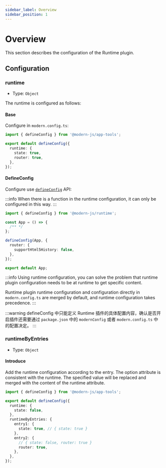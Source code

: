 ```yaml
---
sidebar_label: Overview
sidebar_position: 1
---
```


# Overview

This section describes the configuration of the Runtime plugin.

## Configuration

### runtime

- Type: `Object`

The runtime is configured as follows:

#### Base

Configure in `modern.config.ts`:

```ts title="modern.config.ts"
import { defineConfig } from '@modern-js/app-tools';

export default defineConfig({
  runtime: {
    state: true,
    router: true,
  },
});
```

#### DefineConfig

Configure use [`defineConfig`](/docs/apis/app/runtime/app/define-config) API:

:::info
When there is a function in the runtime configuration, it can only be configured in this way.
:::

```ts title="src/App.tsx"
import { defineConfig } from '@modern-js/runtime';

const App = () => {
  /** */
};

defineConfig(App, {
  router: {
    supportHtml5History: false,
  },
});

export default App;
```

:::info
Using runtime configuration, you can solve the problem that runtime plugin configuration needs to be at runtime to get specific content.

Runtime plugin runtime configuration and configuration directly in `modern.config.ts` are merged by default, and runtime configuration takes precedence.
:::

:::warning
defineConfig 中只能定义 Runtime 插件的具体配置内容，确认是否开启插件还需要通过 `package.json` 中的 `modernConfig` 或者 `modern.config.ts` 中的配置决定。
:::

### runtimeByEntries

- Type: `Object`

#### Introduce

Add the runtime configuration according to the entry. The option attribute is consistent with the runtime. The specified value will be replaced and merged with the content of the runtime attribute.

```ts title="modern.config.ts"
import { defineConfig } from '@modern-js/app-tools';

export default defineConfig({
  runtime: {
    state: false,
  },
  runtimeByEntries: {
    entry1: {
      state: true, // { state: true }
    },
    entry2: {
      // { state: false, router: true }
      router: true,
    },
  },
});
```
